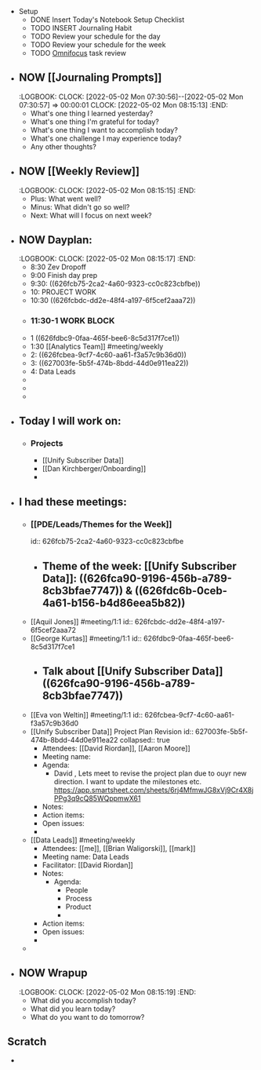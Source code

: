 - Setup
	- DONE Insert Today's Notebook Setup Checklist
	- TODO INSERT Journaling Habit
	- TODO Review your schedule for the day
	- TODO Review your schedule for the week
	- TODO [Omnifocus](omnifocus://) task review
- ## NOW [[Journaling Prompts]]
  :LOGBOOK:
  CLOCK: [2022-05-02 Mon 07:30:56]--[2022-05-02 Mon 07:30:57] =>  00:00:01
  CLOCK: [2022-05-02 Mon 08:15:13]
  :END:
	- What's one thing I learned yesterday?
	- What's one thing I'm grateful for today?
	- What's one thing I want to accomplish today?
	- What's one challenge I may experience today?
	- Any other thoughts?
- ## NOW [[Weekly Review]]
  :LOGBOOK:
  CLOCK: [2022-05-02 Mon 08:15:15]
  :END:
	- Plus: What went well?
	- Minus: What didn't go so well?
	- Next: What will I focus on next week?
- ## NOW Dayplan:
  :LOGBOOK:
  CLOCK: [2022-05-02 Mon 08:15:17]
  :END:
	- 8:30 Zev Dropoff
	- 9:00 Finish day prep
	- 9:30: ((626fcb75-2ca2-4a60-9323-cc0c823cbfbe))
	- 10: PROJECT WORK
	- 10:30 ((626fcbdc-dd2e-48f4-a197-6f5cef2aaa72))
	- ### 11:30-1 WORK BLOCK
	- 1 ((626fdbc9-0faa-465f-bee6-8c5d317f7ce1))
	- 1:30 [[Analytics Team]] #meeting/weekly
	- 2: ((626fcbea-9cf7-4c60-aa61-f3a57c9b36d0))
	- 3: ((627003fe-5b5f-474b-8bdd-44d0e911ea22))
	- 4: Data Leads
	-
	-
	-
- ## Today I will work on:
	- ### Projects
		- [[Unify Subscriber Data]]
		- [[Dan Kirchberger/Onboarding]]
		-
- ## I had these meetings:
	- ### [[PDE/Leads/Themes for the Week]]
	  id:: 626fcb75-2ca2-4a60-9323-cc0c823cbfbe
		- Theme of the week: [[Unify Subscriber Data]]: ((626fca90-9196-456b-a789-8cb3bfae7747)) & ((626fdc6b-0ceb-4a61-b156-b4d86eea5b82))
			-
	- [[Aquil Jones]] #meeting/1:1
	  id:: 626fcbdc-dd2e-48f4-a197-6f5cef2aaa72
	- [[George Kurtas]] #meeting/1:1
	  id:: 626fdbc9-0faa-465f-bee6-8c5d317f7ce1
		- Talk about [[Unify Subscriber Data]] ((626fca90-9196-456b-a789-8cb3bfae7747))
			-
	- [[Eva von Weltin]] #meeting/1:1
	  id:: 626fcbea-9cf7-4c60-aa61-f3a57c9b36d0
	- [[Unify Subscriber Data]] Project Plan Revision
	  id:: 627003fe-5b5f-474b-8bdd-44d0e911ea22
	  collapsed:: true
		- Attendees: [[David Riordan]], [[Aaron Moore]]
		- Meeting name:
		- Agenda:
			- David , Lets meet to revise the project plan due to ouyr new direction. I want to update the milestones etc. https://app.smartsheet.com/sheets/6rj4MfmwJG8xVj9Cr4X8jPPg3q9cQ85WQppmwX61
		- Notes:
		- Action items:
		- Open issues:
		-
	- [[Data Leads]] #meeting/weekly
		- Attendees: [[me]], [[Brian Waligorski]], [[mark]]
		- Meeting name: Data Leads
		- Facilitator: [[David Riordan]]
		- Notes:
			- Agenda:
				- People
				- Process
				- Product
				-
		- Action items:
		- Open issues:
		-
	-
- ## NOW Wrapup
  :LOGBOOK:
  CLOCK: [2022-05-02 Mon 08:15:19]
  :END:
	- What did you accomplish today?
	- What did you learn today?
	- What do you want to do tomorrow?
## Scratch
-